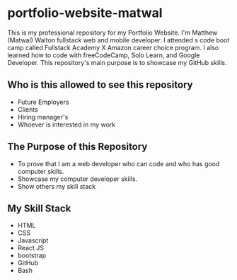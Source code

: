 # portfolio-website-matwal
 This is my professional repository for my Portfolio Website. I'm Matthew (Matwal) Walton fullstack web and mobile developer. I attended s code boot camp 
called Fullstack Academy X Amazon career choice program. I also learned how to code with freeCodeCamp, Solo Learn, and Google Developer. This repository's main purpose is to showcase my GitHub skills.

## Who is this allowed to see this repository
 * Future Employers
 * Clients
 * Hiring manager's
 * Whoever is interested in my work

## The Purpose of this Repository
* To prove that I am a web developer who can code and who has good computer skills.
* Showcase my computer developer skills.
* Show others my skill stack

## My Skill Stack
* HTML
* CSS
* Javascript
* React JS
* bootstrap
* GitHub
* Bash
  
